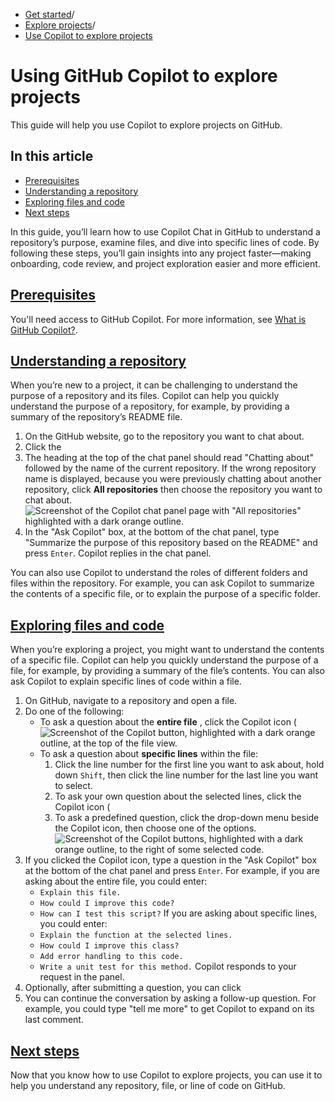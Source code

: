   * [Get started](https://docs.github.com/en/get-started "Get started")/
  * [Explore projects](https://docs.github.com/en/get-started/exploring-projects-on-github "Explore projects")/
  * [Use Copilot to explore projects](https://docs.github.com/en/get-started/exploring-projects-on-github/using-github-copilot-to-explore-projects "Use Copilot to explore projects")


# Using GitHub Copilot to explore projects
This guide will help you use Copilot to explore projects on GitHub.
## In this article
  * [Prerequisites](https://docs.github.com/en/get-started/exploring-projects-on-github/using-github-copilot-to-explore-projects#prerequisites)
  * [Understanding a repository](https://docs.github.com/en/get-started/exploring-projects-on-github/using-github-copilot-to-explore-projects#understanding-a-repository)
  * [Exploring files and code](https://docs.github.com/en/get-started/exploring-projects-on-github/using-github-copilot-to-explore-projects#exploring-files-and-code)
  * [Next steps](https://docs.github.com/en/get-started/exploring-projects-on-github/using-github-copilot-to-explore-projects#next-steps)


In this guide, you’ll learn how to use Copilot Chat in GitHub to understand a repository’s purpose, examine files, and dive into specific lines of code. By following these steps, you’ll gain insights into any project faster—making onboarding, code review, and project exploration easier and more efficient.
## [Prerequisites](https://docs.github.com/en/get-started/exploring-projects-on-github/using-github-copilot-to-explore-projects#prerequisites)
You'll need access to GitHub Copilot. For more information, see [What is GitHub Copilot?](https://docs.github.com/en/copilot/about-github-copilot/what-is-github-copilot#getting-access-to-copilot).
## [Understanding a repository](https://docs.github.com/en/get-started/exploring-projects-on-github/using-github-copilot-to-explore-projects#understanding-a-repository)
When you’re new to a project, it can be challenging to understand the purpose of a repository and its files. Copilot can help you quickly understand the purpose of a repository, for example, by providing a summary of the repository’s README file.
  1. On the GitHub website, go to the repository you want to chat about.
  2. Click the 
  3. The heading at the top of the chat panel should read "Chatting about" followed by the name of the current repository.
If the wrong repository name is displayed, because you were previously chatting about another repository, click **All repositories** then choose the repository you want to chat about.
![Screenshot of the Copilot chat panel page with "All repositories" highlighted with a dark orange outline.](https://docs.github.com/assets/cb-30980/images/help/copilot/copilot-chat-all-repositories.png)
  4. In the "Ask Copilot" box, at the bottom of the chat panel, type "Summarize the purpose of this repository based on the README" and press `Enter`. Copilot replies in the chat panel.


You can also use Copilot to understand the roles of different folders and files within the repository. For example, you can ask Copilot to summarize the contents of a specific file, or to explain the purpose of a specific folder.
## [Exploring files and code](https://docs.github.com/en/get-started/exploring-projects-on-github/using-github-copilot-to-explore-projects#exploring-files-and-code)
When you’re exploring a project, you might want to understand the contents of a specific file. Copilot can help you quickly understand the purpose of a file, for example, by providing a summary of the file’s contents. You can also ask Copilot to explain specific lines of code within a file.
  1. On GitHub, navigate to a repository and open a file.
  2. Do one of the following:
     * To ask a question about the **entire file** , click the Copilot icon (
![Screenshot of the Copilot button, highlighted with a dark orange outline, at the top of the file view.](https://docs.github.com/assets/cb-2977/images/help/copilot/copilot-button-for-file.png)
     * To ask a question about **specific lines** within the file:
       1. Click the line number for the first line you want to ask about, hold down `Shift`, then click the line number for the last line you want to select.
       2. To ask your own question about the selected lines, click the Copilot icon (
       3. To ask a predefined question, click the drop-down menu beside the Copilot icon, then choose one of the options.
![Screenshot of the Copilot buttons, highlighted with a dark orange outline, to the right of some selected code.](https://docs.github.com/assets/cb-25002/images/help/copilot/copilot-buttons-inline-code.png)
  3. If you clicked the Copilot icon, type a question in the "Ask Copilot" box at the bottom of the chat panel and press `Enter`.
For example, if you are asking about the entire file, you could enter:
     * `Explain this file.`
     * `How could I improve this code?`
     * `How can I test this script?`
If you are asking about specific lines, you could enter:
     * `Explain the function at the selected lines.`
     * `How could I improve this class?`
     * `Add error handling to this code.`
     * `Write a unit test for this method.`
Copilot responds to your request in the panel.
  4. Optionally, after submitting a question, you can click 
  5. You can continue the conversation by asking a follow-up question. For example, you could type "tell me more" to get Copilot to expand on its last comment.


## [Next steps](https://docs.github.com/en/get-started/exploring-projects-on-github/using-github-copilot-to-explore-projects#next-steps)
Now that you know how to use Copilot to explore projects, you can use it to help you understand any repository, file, or line of code on GitHub.
